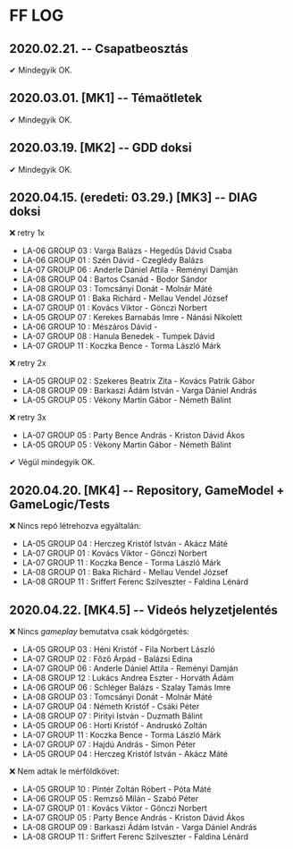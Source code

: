 # FF LOG

## 2020.02.21. -- Csapatbeosztás
✔ Mindegyik OK.

## 2020.03.01. [MK1] -- Témaötletek
✔ Mindegyik OK.

## 2020.03.19. [MK2] -- GDD doksi
✔ Mindegyik OK.

## 2020.04.15. (eredeti: 03.29.) [MK3] -- DIAG doksi
❌ retry 1x
- LA-06 GROUP 03 : Varga Balázs - Hegedűs Dávid Csaba
- LA-06 GROUP 01 : Szén Dávid - Czeglédy Balázs
- LA-07 GROUP 06 : Anderle Dániel Attila - Reményi Damján
- LA-08 GROUP 04 : Bartos Csanád - Bodor Sándor
- LA-08 GROUP 03 : Tomcsányi Donát - Molnár Máté
- LA-08 GROUP 01 : Baka Richárd - Mellau Vendel József
- LA-07 GROUP 01 : Kovács Viktor - Gönczi Norbert
- LA-05 GROUP 07 : Kerekes Barnabás Imre - Nánási Nikolett
- LA-06 GROUP 10 : Mészáros Dávid -
- LA-07 GROUP 08 : Hanula Benedek - Tumpek Dávid
- LA-07 GROUP 11 : Koczka Bence - Torma László Márk

❌ retry 2x
- LA-05 GROUP 02 : Szekeres Beatrix Zita - Kovács Patrik Gábor
- LA-08 GROUP 09 : Barkaszi Ádám István - Varga Dániel András
- LA-05 GROUP 05 : Vékony Martin Gábor - Németh Bálint

❌ retry 3x
- LA-07 GROUP 05 : Party Bence András - Kriston Dávid Ákos
- LA-05 GROUP 05 : Vékony Martin Gábor - Németh Bálint

✔ Végül mindegyik OK.

## 2020.04.20. [MK4] -- Repository, GameModel + GameLogic/Tests
❌ Nincs repó létrehozva egyáltalán:
- LA-05 GROUP 04 :  Herczeg Kristóf István - Akácz Máté
- LA-07 GROUP 01 :  Kovács Viktor - Gönczi Norbert
- LA-07 GROUP 11 :  Koczka Bence - Torma László Márk
- LA-08 GROUP 01 :  Baka Richárd - Mellau Vendel József
- LA-08 GROUP 11 :  Sriffert Ferenc Szilveszter - Faldina Lénárd

## 2020.04.22. [MK4.5] -- Videós helyzetjelentés
❌ Nincs *gameplay* bemutatva csak kódgörgetés:
- LA-05 GROUP 03 :  Héni Kristóf - Fila Norbert László
- LA-07 GROUP 02 :  Főző Árpád - Balázsi Edina
- LA-07 GROUP 06 :  Anderle Dániel Attila - Reményi Damján
- LA-08 GROUP 12 :  Lukács Andrea Eszter - Horváth Ádám
- LA-06 GROUP 06 :  Schléger Balázs - Szalay Tamás Imre
- LA-08 GROUP 03 :  Tomcsányi Donát - Molnár Máté
- LA-07 GROUP 04 :  Németh Kristóf - Csáki Péter
- LA-08 GROUP 07 :  Pirityi István - Duzmath Bálint
- LA-05 GROUP 06 :  Horti Kristóf - Andruskó Zoltán
- LA-07 GROUP 11 :  Koczka Bence - Torma László Márk
- LA-07 GROUP 07 :  Hajdú András - Simon Péter
- LA-05 GROUP 04 :  Herczeg Kristóf István - Akácz Máté

❌ Nem adtak le mérföldkövet:
- LA-05 GROUP 10 :  Pintér Zoltán Róbert - Póta Máté
- LA-06 GROUP 05 :  Remzső Milán - Szabó Péter
- LA-07 GROUP 01 :  Kovács Viktor - Gönczi Norbert
- LA-07 GROUP 05 :  Party Bence András - Kriston Dávid Ákos
- LA-08 GROUP 09 :  Barkaszi Ádám István - Varga Dániel András
- LA-08 GROUP 11 :  Sriffert Ferenc Szilveszter - Faldina Lénárd